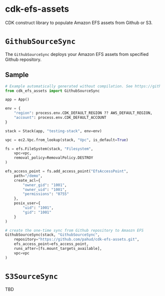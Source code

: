 # cdk-efs-assets

CDK construct library to populate Amazon EFS assets from Github or S3.

# `GithubSourceSync`

The `GithubSourceSync` deploys your Amazon EFS assets from specified Github repository.

## Sample

```python
# Example automatically generated without compilation. See https://github.com/aws/jsii/issues/826
from cdk_efs_assets import GithubSourceSync

app = App()

env = {
    "region": process.env.CDK_DEFAULT_REGION ?? AWS_DEFAULT_REGION,
    "account": process.env.CDK_DEFAULT_ACCOUNT
}

stack = Stack(app, "testing-stack", env=env)

vpc = ec2.Vpc.from_lookup(stack, "Vpc", is_default=True)

fs = efs.FileSystem(stack, "Filesystem",
    vpc=vpc,
    removal_policy=RemovalPolicy.DESTROY
)

efs_access_point = fs.add_access_point("EfsAccessPoint",
    path="/demo",
    create_acl={
        "owner_gid": "1001",
        "owner_uid": "1001",
        "permissions": "0755"
    },
    posix_user={
        "uid": "1001",
        "gid": "1001"
    }
)

# create the one-time sync from Github repository to Amaozn EFS
GithubSourceSync(stack, "GithubSourceSync",
    repository="https://github.com/pahud/cdk-efs-assets.git",
    efs_access_point=efs_access_point,
    runs_after=[fs.mount_targets_available],
    vpc=vpc
)
```

# `S3SourceSync`

TBD
